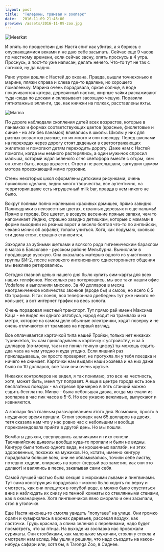 ```yaml
---
layout: post
title:  "Телефоны, трамваи и зоопарк"
date:   2016-11-09 21:45:00
preview: /assets/2016-11-09-zoo.jpg
---
```


![Meerkat](https://c1.staticflickr.com/6/5715/30250184624_11ae2f8cbf_c.jpg)

И опять по прошествии дня Настя спит как убитая, а я борюсь с опускающимися веками и не даю себе засыпать. Сейчас еще 9 часов по местному времени, если сейчас засну, опять проснусь в 4 утра. Проснусь, а пост-то уже написан, делать нечего. Что-то тут не так с логикой, ну да ладно.

Рано утром дошли с Настей до океана. Правда, вышли точнехонько к марине, пляжи справа и слева где-то вдалеке, но хорошего помаленьку. Марина очень порадовала, яркое солнце, в воде покачиваются катера, деревянный настил, жирные чайки расхаживают туда-сюда по доскам и склевывают засохшую чешую. Поразили пятиэтажные эллинги, где, как книжки на полках, расставлены яхты. 

![Marina](https://c7.staticflickr.com/6/5542/30845387286_dd92d8a08b_c.jpg)

По дороге наблюдали скопления детей всех возрастов, которые в панамках и формах соответствующих цветов (красные, фиолетовые и синие - но эти без панамок) вливались в школы. Школы у них для разных возрастов разные, но их много и они повсюду. Перед школами на переходах через дорогу стоят дяденьки в светоотражающих жилетках и помогают детям переходить дорогу. Даже нам с Настей помогли, когда мы немного растерялись, а один мужичок спросил малыша, который ждал зеленого огня светофора вместе с отцом, кем он хочет быть, когда вырастет. Ответа не расслышали, заглушил шумом мотора проезжающий мимо грузовик.

Стены некоторых школ оформлены детскими рисунками, очень прикольно сделано, видно много творчества, все аутентично, на территории даже есть игрушечный milk bar, правда в нем никого не было. 

Вокруг полным полно маленьких красивых домишек, прямо завидно. Палисадники в неизвестных цветах, странных деревьях и еще пальмы! Прямо в городе. Все цветет, в воздухе весенние пряные запахи, чем то напоминает Индию, страшно завидно детишкам, которые с мамами в форме выходили из резных ворот и весело болтая что-то по английски, чеканя мячик об асфальт, топали учиться. Хотя, как подумаю, сколько эти дома стоят, страшно становится.

Заходили за зубными щетками и всякого рода гигиеническим барахлом в магаз в Балаклаве - русском районе Мельбурна. Вычислили в продавщице русскую. Она оказалась матерью одного из участников группы БИ-2, после неловкого интенсивного одностороннего общения мы вежливо ретировались. 

Сегодня главной целью нашего дня было купить сим-карты для всех наших телефонов. Несколько раз потерявшись, мы все таки нашли офис Vodafone и выполнили миссию. За 40 долларов в месяц неограниченное количество звонков (вроде бы) и смсок, но всего 6,5 Gb трафика. Я так понял, вся телефонная дребедень тут уже никого не колышет, а вот интернет трафик на весь золота. 

Очень порадовал местный транспорт. Тут прямо рай имени Максима Каца - не видел ни одного автобуса, народ ездит на трамваях и на метро, которое на самом деле обычные электрички, ходят поверху и не очень отличаются от трамваев на первый взгляд. 

Все оплачивается карточкой типа нашей Тройки, только нет никаких турникетов, ты сам прикладываешь карточку к устройству, и за 5 долларов (по-моему, так и не понял точную цифру) ты можешь ездить два часа на чем угодно и куда угодно. Если лишний раз прикладываешь, он просто проверяет, не протухла ли у тебя поездка и ничего не снимает. Карточки нам выдали наши хозяева и на них даже было по 10 долларов, все таки они очень крутые.

Никаких контролеров не видел, я так понимаю, это все на честность, хотя, может быть, меня тут поправят. А еще в центре города есть зона бесплатных поездок - на отрезке примерно в пять станций можно ездить бесплатно. Минус - была небольшая давка, когда мы ехали из зоопарка в час пик часов в 5-6. Но все ужасно вежливые, выпускают и извиняются.

А зоопарк был главным разочарованием этого дня. Возможно, просто в неудачное время пришли. Стоил зоопарк нам 65 долларов на двоих, тетя сказала нам что у нас ровно час с небольшим и вообще порекомендовала прийти в другой день. Но мы пошли.

Вомбаты дрыхли, свернувшись калачиками и тихо сопели. Тасманийские дьяволы вообще куда-то пропали и были не видны. Кенгуру были только одного вида, ни крошечных валлаби, ни этих здоровенных, похожих на мужиков. Но, кстати, именно кенгуру порадовали больше всех, они не обламывались, точили себе листву, потешно ходили, опираясь на хвост (первый раз заметил, как они это делают) и валялись в песке, закапывая сами себя. 

Самой лучшей частью была секция с морскими львами и пингвинами. Тут сама конструкция порадовала - можно было ходить по верху и смотреть, как они плещутся в голубой воде, а можно было спуститься вниз и наблюдать их снизу из темной комнаты со стеклянными стенами, как в океанариуме. Хотя пингвинчиков явно сморило и они засыпали, стоя в уголочке.

Еще Настя наконец-то смогла увидеть "попугаев" на улице. Они громко орали и кувыркались в кронах деревьев, рассекая воздух, как ласточки. Грудь красная, а спина зеленая с переливами, надо будет посмотреть, что за птица. На выходе из зоопарка нас провожали сурикаты. Они столбиками, как маленькие мужички, стояли у стекла и смотрели нам вслед. Мы ушли и решили, что надо съездить на какое-нибудь сафари или, хотя бы, в Taronga Zoo, в Сиднее.


